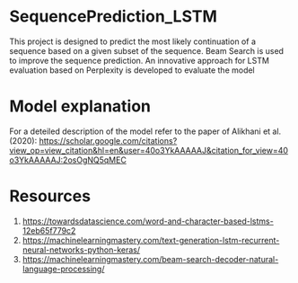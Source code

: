 # SequencePrediction_LSTM
This project is designed to predict the most likely continuation of a sequence based on a given subset of the sequence.
Beam Search is used to improve the sequence prediction.
An innovative approach for LSTM evaluation based on Perplexity is developed to evaluate the model
# Model explanation
For a deteiled description of the model refer to the paper of Alikhani et al. (2020): 
https://scholar.google.com/citations?view_op=view_citation&hl=en&user=40o3YkAAAAAJ&citation_for_view=40o3YkAAAAAJ:2osOgNQ5qMEC
# Resources
1. https://towardsdatascience.com/word-and-character-based-lstms-12eb65f779c2
2. https://machinelearningmastery.com/text-generation-lstm-recurrent-neural-networks-python-keras/
3. https://machinelearningmastery.com/beam-search-decoder-natural-language-processing/
